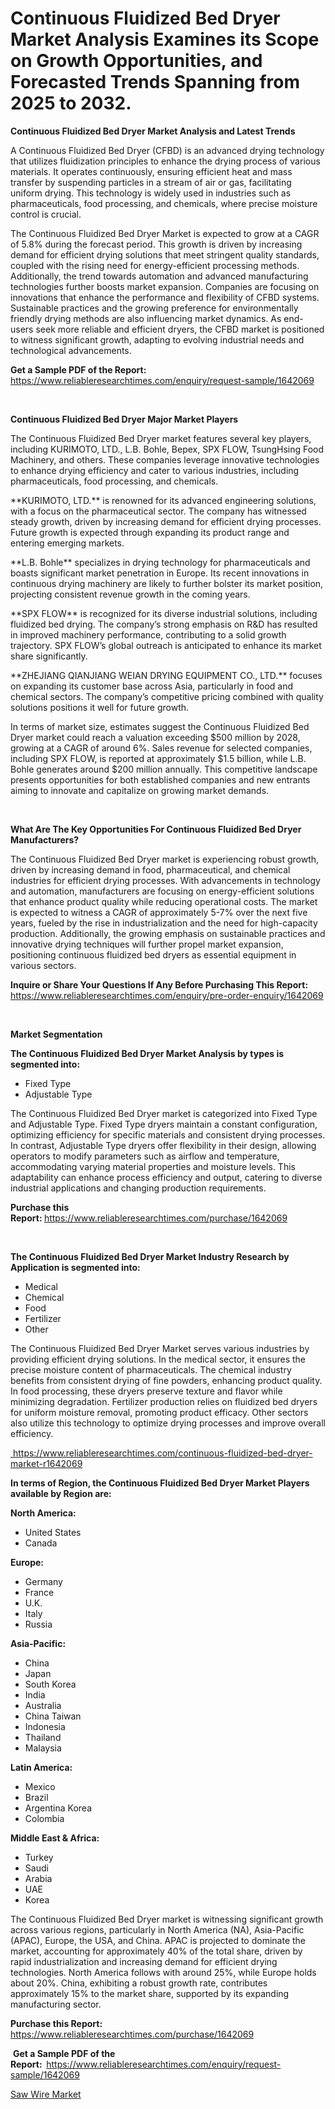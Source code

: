 <p><h1>Continuous Fluidized Bed Dryer Market Analysis Examines its Scope on Growth Opportunities, and Forecasted Trends Spanning from 2025 to 2032.</h1></p><p><strong>Continuous Fluidized Bed Dryer Market Analysis and Latest Trends</strong></p>
<p><p>A Continuous Fluidized Bed Dryer (CFBD) is an advanced drying technology that utilizes fluidization principles to enhance the drying process of various materials. It operates continuously, ensuring efficient heat and mass transfer by suspending particles in a stream of air or gas, facilitating uniform drying. This technology is widely used in industries such as pharmaceuticals, food processing, and chemicals, where precise moisture control is crucial.</p><p>The Continuous Fluidized Bed Dryer Market is expected to grow at a CAGR of 5.8% during the forecast period. This growth is driven by increasing demand for efficient drying solutions that meet stringent quality standards, coupled with the rising need for energy-efficient processing methods. Additionally, the trend towards automation and advanced manufacturing technologies further boosts market expansion. Companies are focusing on innovations that enhance the performance and flexibility of CFBD systems. Sustainable practices and the growing preference for environmentally friendly drying methods are also influencing market dynamics. As end-users seek more reliable and efficient dryers, the CFBD market is positioned to witness significant growth, adapting to evolving industrial needs and technological advancements.</p></p>
<p><strong>Get a Sample PDF of the Report:&nbsp;</strong> <a href="https://www.reliableresearchtimes.com/enquiry/request-sample/1642069?utm_campaign=3059&utm_medium=2&utm_source=Github&utm_content=ia&utm_term=11042025&utm_id=continuous-fluidized-bed-dryer">https://www.reliableresearchtimes.com/enquiry/request-sample/1642069</a></p>
<p>&nbsp;</p>
<p><strong>Continuous Fluidized Bed Dryer Major Market Players</strong></p>
<p><p>The Continuous Fluidized Bed Dryer market features several key players, including KURIMOTO, LTD., L.B. Bohle, Bepex, SPX FLOW, TsungHsing Food Machinery, and others. These companies leverage innovative technologies to enhance drying efficiency and cater to various industries, including pharmaceuticals, food processing, and chemicals.</p><p>**KURIMOTO, LTD.** is renowned for its advanced engineering solutions, with a focus on the pharmaceutical sector. The company has witnessed steady growth, driven by increasing demand for efficient drying processes. Future growth is expected through expanding its product range and entering emerging markets.</p><p>**L.B. Bohle** specializes in drying technology for pharmaceuticals and boasts significant market penetration in Europe. Its recent innovations in continuous drying machinery are likely to further bolster its market position, projecting consistent revenue growth in the coming years.</p><p>**SPX FLOW** is recognized for its diverse industrial solutions, including fluidized bed drying. The company’s strong emphasis on R&D has resulted in improved machinery performance, contributing to a solid growth trajectory. SPX FLOW’s global outreach is anticipated to enhance its market share significantly.</p><p>**ZHEJIANG QIANJIANG WEIAN DRYING EQUIPMENT CO., LTD.** focuses on expanding its customer base across Asia, particularly in food and chemical sectors. The company’s competitive pricing combined with quality solutions positions it well for future growth.</p><p>In terms of market size, estimates suggest the Continuous Fluidized Bed Dryer market could reach a valuation exceeding $500 million by 2028, growing at a CAGR of around 6%. Sales revenue for selected companies, including SPX FLOW, is reported at approximately $1.5 billion, while L.B. Bohle generates around $200 million annually. This competitive landscape presents opportunities for both established companies and new entrants aiming to innovate and capitalize on growing market demands.</p></p>
<p>&nbsp;</p>
<p><strong>What Are The Key Opportunities For Continuous Fluidized Bed Dryer Manufacturers?</strong></p>
<p><p>The Continuous Fluidized Bed Dryer market is experiencing robust growth, driven by increasing demand in food, pharmaceutical, and chemical industries for efficient drying processes. With advancements in technology and automation, manufacturers are focusing on energy-efficient solutions that enhance product quality while reducing operational costs. The market is expected to witness a CAGR of approximately 5-7% over the next five years, fueled by the rise in industrialization and the need for high-capacity production. Additionally, the growing emphasis on sustainable practices and innovative drying techniques will further propel market expansion, positioning continuous fluidized bed dryers as essential equipment in various sectors.</p></p>
<p><strong>Inquire or Share Your Questions If Any Before Purchasing This Report:</strong> <a href="https://www.reliableresearchtimes.com/enquiry/pre-order-enquiry/1642069?utm_campaign=3059&utm_medium=2&utm_source=Github&utm_content=ia&utm_term=11042025&utm_id=continuous-fluidized-bed-dryer">https://www.reliableresearchtimes.com/enquiry/pre-order-enquiry/1642069</a></p>
<p>&nbsp;</p>
<p><strong>Market Segmentation</strong></p>
<p><strong>The Continuous Fluidized Bed Dryer Market Analysis by types is segmented into:</strong></p>
<p><ul><li>Fixed Type</li><li>Adjustable Type</li></ul></p>
<p><p>The Continuous Fluidized Bed Dryer market is categorized into Fixed Type and Adjustable Type. Fixed Type dryers maintain a constant configuration, optimizing efficiency for specific materials and consistent drying processes. In contrast, Adjustable Type dryers offer flexibility in their design, allowing operators to modify parameters such as airflow and temperature, accommodating varying material properties and moisture levels. This adaptability can enhance process efficiency and output, catering to diverse industrial applications and changing production requirements.</p></p>
<p><strong>Purchase this Report:&nbsp;</strong><a href="https://www.reliableresearchtimes.com/purchase/1642069?utm_campaign=3059&utm_medium=2&utm_source=Github&utm_content=ia&utm_term=11042025&utm_id=continuous-fluidized-bed-dryer">https://www.reliableresearchtimes.com/purchase/1642069</a></p>
<p>&nbsp;</p>
<p><strong>The Continuous Fluidized Bed Dryer Market Industry Research by Application is segmented into:</strong></p>
<p><ul><li>Medical</li><li>Chemical</li><li>Food</li><li>Fertilizer</li><li>Other</li></ul></p>
<p><p>The Continuous Fluidized Bed Dryer Market serves various industries by providing efficient drying solutions. In the medical sector, it ensures the precise moisture content of pharmaceuticals. The chemical industry benefits from consistent drying of fine powders, enhancing product quality. In food processing, these dryers preserve texture and flavor while minimizing degradation. Fertilizer production relies on fluidized bed dryers for uniform moisture removal, promoting product efficacy. Other sectors also utilize this technology to optimize drying processes and improve overall efficiency.</p></p>
<p><a href="https://www.reliableresearchtimes.com/continuous-fluidized-bed-dryer-market-r1642069?utm_campaign=3059&utm_medium=2&utm_source=Github&utm_content=ia&utm_term=11042025&utm_id=continuous-fluidized-bed-dryer">&nbsp;https://www.reliableresearchtimes.com/continuous-fluidized-bed-dryer-market-r1642069</a></p>
<p><strong>In terms of Region, the Continuous Fluidized Bed Dryer Market Players available by Region are:</strong></p>
<p>
    <p> <strong> North America: </strong>
        <ul>
            <li>United States</li>
            <li>Canada</li>
        </ul>
        </p> 
    <p> <strong> Europe: </strong>
        <ul>
            <li>Germany</li>
            <li>France</li>
            <li>U.K.</li>
            <li>Italy</li>
            <li>Russia</li>
        </ul>
        </p> 
    <p> <strong> Asia-Pacific: </strong>
        <ul>
            <li>China</li>
            <li>Japan</li>
            <li>South Korea</li>
            <li>India</li>
            <li>Australia</li>
            <li>China Taiwan</li>
            <li>Indonesia</li>
            <li>Thailand</li>
            <li>Malaysia</li>
        </ul>
        </p> 
    <p> <strong> Latin America: </strong>
        <ul>
            <li>Mexico</li>
            <li>Brazil</li>
            <li>Argentina Korea</li>
            <li>Colombia</li>
        </ul>
        </p> 
    <p> <strong> Middle East & Africa: </strong>
        <ul>
            <li>Turkey</li>
            <li>Saudi</li>
            <li>Arabia</li>
            <li>UAE</li>
            <li>Korea</li>
        </ul>
    </p>
    </p>
<p><p>The Continuous Fluidized Bed Dryer market is witnessing significant growth across various regions, particularly in North America (NA), Asia-Pacific (APAC), Europe, the USA, and China. APAC is projected to dominate the market, accounting for approximately 40% of the total share, driven by rapid industrialization and increasing demand for efficient drying technologies. North America follows with around 25%, while Europe holds about 20%. China, exhibiting a robust growth rate, contributes approximately 15% to the market share, supported by its expanding manufacturing sector.</p></p>
<p><strong>Purchase this Report: </strong><a href="https://www.reliableresearchtimes.com/purchase/1642069?utm_campaign=3059&utm_medium=2&utm_source=Github&utm_content=ia&utm_term=11042025&utm_id=continuous-fluidized-bed-dryer">https://www.reliableresearchtimes.com/purchase/1642069</a></p>
<p>&nbsp;<strong>Get a Sample PDF of the Report:&nbsp;&nbsp;</strong><a href="https://www.reliableresearchtimes.com/enquiry/request-sample/1642069?utm_campaign=3059&utm_medium=2&utm_source=Github&utm_content=ia&utm_term=11042025&utm_id=continuous-fluidized-bed-dryer">https://www.reliableresearchtimes.com/enquiry/request-sample/1642069</a></p>
<p><strong></strong></p>
<p><p><a href="https://github.com/chikenmhamdi/Market-Research-Report-List-1/blob/main/saw-wire-market.md?utm_campaign=3059&utm_medium=2&utm_source=Github&utm_content=ia&utm_term=11042025&utm_id=continuous-fluidized-bed-dryer">Saw Wire Market</a></p></p>